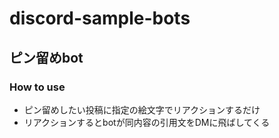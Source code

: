 # discord-sample-bots

## ピン留めbot

### How to use
* ピン留めしたい投稿に指定の絵文字でリアクションするだけ
* リアクションするとbotが同内容の引用文をDMに飛ばしてくる
